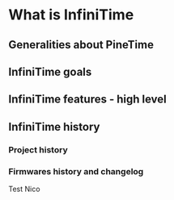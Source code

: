 # What is InfiniTime
## Generalities about PineTime
## InfiniTime goals
## InfiniTime features - high level
## InfiniTime history
### Project history
### Firmwares history and changelog

Test Nico
